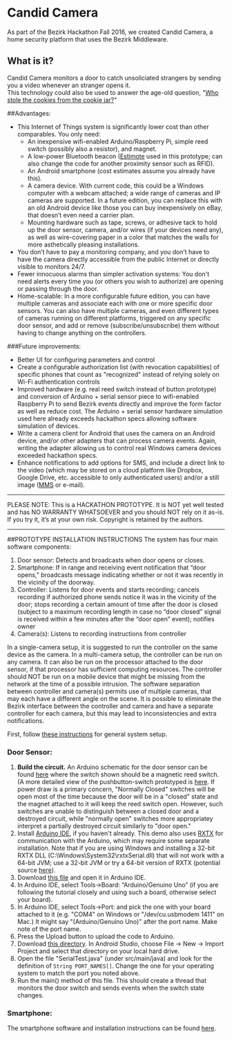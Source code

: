 # Candid Camera
As part of the Bezirk Hackathon Fall 2016, we created Candid Camera, a home security platform that uses the Bezirk Middleware.

## What is it?
Candid Camera monitors a door to catch unsoliciated strangers by sending you a video whenever an stranger opens it.  
This technology could also be used to answer the age-old question, "[Who stole the cookies from the cookie jar?](https://en.wikipedia.org/wiki/Who_Stole_the_Cookie_from_the_Cookie_Jar%3F)"

##Advantages:
 - This Internet of Things system is significantly lower cost than other comparables.  You only need:  
   - An inexpensive wifi-enabled Arduino/Raspberry Pi, simple reed switch (possibly also a resistor), and magnet.
   - A low-power Bluetooth beacon ([Estimote](http://estimote.com/#get-beacons-section) used in this prototype; can also change the code for another proximity sensor such as RFID).
   - An Android smartphone (cost estimates assume you already have this).
   - A camera device.  With current code, this could be a Windows computer with a webcam attached; a wide range of cameras and IP cameras are supported.  In a future edition, you can replace this with an old Android device like those you can buy inexpensively on eBay, that doesn’t even need a carrier plan.  
   - Mounting hardware such as tape, screws, or adhesive tack to hold up the door sensor, camera, and/or wires (if your devices need any), as well as wire-covering paper in a color that matches the walls for more asthetically pleasing installations.   
 - You don’t have to pay a monitoring company, and you don’t have to have the camera directly accessible from the public Internet or directly visible to monitors 24/7.
 - Fewer innocuous alarms than simpler activation systems:  You don't need alerts every time you (or others you wish to authorize) are opening or passing through the door. 
 - Home-scalable: In a more configurable future edition, you can have multiple cameras and associate each with one or more specific door sensors.  You can also have multiple cameras, and even different types of cameras running on different platforms, triggered on any specific door sensor, and add or remove (subscribe/unsubscribe) them without having to change anything on the controllers. 

###Future improvements:
 - Better UI for configuring parameters and control
 - Create a configurable authorization list (with revocation capabilities) of specific phones that count as "recognized" instead of relying solely on Wi-Fi authentication controls
 - Improved hardware (e.g. real reed switch instead of button prototype) and conversion of Arduino + serial sensor piece to wifi-enabled Raspberry Pi to send Bezirk events directly and improve the form factor as well as reduce cost.  The Arduino + serial sensor hardware simulation used here already exceeds hackathon specs allowing software simulation of devices.
 - Write a camera client for Android that uses the camera on an Android device, and/or other adapters that can process camera events.  Again, writing the adapter allowing us to control real Windows camera devices exceeded hackathon specs.
 - Enhance notifications to add options for SMS, and include a direct link to the video (which may be stored on a cloud platform like Dropbox, Google Drive, etc. accessible to only authenticated users) and/or a still image ([MMS](https://en.wikipedia.org/wiki/Multimedia_Messaging_Service) or e-mail).

------------------------
PLEASE NOTE:  This is a HACKATHON PROTOTYPE.  It is NOT yet well tested and has NO WARRANTY WHATSOEVER and you should NOT rely on it as-is.  If you try it, it’s at your own risk.
Copyright is retained by the authors.  

------------------
##PROTOTYPE INSTALLATION INSTRUCTIONS
The system has four main software components:
 1.  Door sensor: Detects and broadcasts when door opens or closes.
 2.  Smartphone: If in range and receiving event notification that “door opens,” broadcasts message indicating whether or not it was recently in the vicinity of the doorway.  
 3.  Controller: Listens for door events and starts recording; cancels recording if authorized phone sends notice it was in the vicinity of the door; stops recording a certain amount of time after the door is closed (subject to a maximum recording length in case no “door closed” signal is received within a few minutes after the “door open” event); notifies owner
 4.  Camera(s): Listens to recording instructions from controller


In a single-camera setup, it is suggested to run the controller on the same device as the camera.  In a multi-camera setup, the controller can be run on any camera.  It can also be run on the processor attached to the door sensor, if that processor has sufficient computing resources.  The controller should NOT be run on a mobile device that might be missing from the network at the time of a possible intrusion.  The software separation between controller and camera(s) permits use of multiple cameras, that may each have a different angle on the scene.  It is possible to eliminate the Bezirk interface between the controller and camera and have a separate controller for each camera, but this may lead to inconsistencies and extra notifications.

First, follow [these instructions](http://developer.bezirk.com/documentation/installation.php) for general system setup. 

### Door Sensor:
 1.  **Build the circuit.**  An Arduino schematic for the door sensor can be found [here](https://raw.githubusercontent.com/wbt/BezirkSec/master/ArduinoCode/Screen%20Shot%202016-10-29%20at%2011.18.12%20PM.png) where the switch shown should be a magnetic reed switch.  (A more detailed view of the pushbutton-switch prototyped is [here](https://raw.githubusercontent.com/wbt/BezirkSec/master/ArduinoCode/Screen%20Shot%202016-10-29%20at%209.58.07%20PM.png).  If power draw is a primary concern, "Normally Closed" switches will be open most of the time because the door will be in a "closed" state and the magnet attached to it will keep the reed switch open.  However, such switches are unable to distinguish between a closed door and a destroyed circuit, while "normally open" switches more appropriatey interpret a partially destroyed circuit similarly to "door open." 
 2.  Install [Arduino IDE](https://www.arduino.cc/en/Main/Software), if you haven't already.  This demo also uses [RXTX](http://rxtx.qbang.org/wiki/index.php/Download) for communication with the Arduino, which may require some separate installation.  Note that if you are using Windows and installing a 32-bit RXTX DLL (C:\Windows\System32\rxtxSerial.dll) that will not work with a 64-bit JVM; use a 32-bit JVM or try a 64-bit version of RXTX (potential source [here](http://jlog.org/rxtx-win.html)).
 3. Download [this file](https://github.com/wbt/BezirkSec/blob/master/ArduinoCode/SerialReadDigital/SerialReadDigital.ino) and open it in Arduino IDE.
 4. In Arduino IDE, select Tools->Board: “Arduino/Genuino Uno” (if you are following the tutorial closely and using such a board, otherwise select your board).
 5. In Arduino IDE, select Tools->Port: and pick the one with your board attached to it (e.g. "COM4" on Windows or "/dev/cu.usbmodem 1411" on Mac.)  It might say "(Arduino/Genuino Uno)" after the port name.  Make note of the port name. 
 6. Press the Upload button to upload the code to Arduino. 
 7. Download [this directory](https://github.com/wbt/BezirkSec/tree/master/DoorPublish).  In Android Studio, choose File -> New -> Import Project and select that directory on your local hard drive.
 8. Open the file "SerialTest.java" (under src/main/java) and look for the definition of `String PORT_NAMES[]`.  Change the one for your operating system to match the port you noted above. 
 9. Run the main() method of this file.  This should create a thread that monitors the door switch and sends events when the switch state changes.  
 
### Smartphone:
The smartphone software and installation instructions can be found [here](https://github.com/boyP/EstimoteAdapterBezirk).


